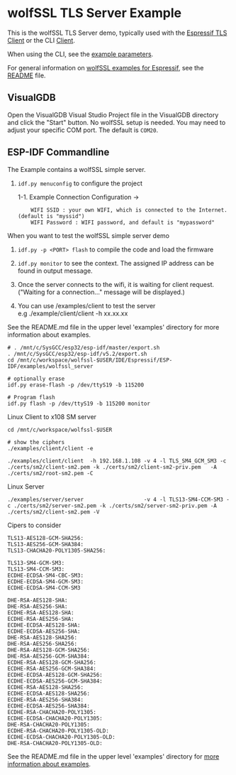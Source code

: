 # wolfSSL TLS Server Example

This is the wolfSSL TLS Server demo, typically used with the [Espressif TLS Client](../wolfssl_client/README.md)
or the CLI [Client](https://github.com/wolfSSL/wolfssl/tree/master/examples/client).

When using the CLI, see the [example parameters](/IDE/Espressif/ESP-IDF/examples#interaction-with-wolfssl-cli).

For general information on [wolfSSL examples for Espressif](../README.md), see the
[README](https://github.com/wolfSSL/wolfssl/blob/master/IDE/Espressif/ESP-IDF/README.md) file.

## VisualGDB

Open the VisualGDB Visual Studio Project file in the VisualGDB directory and click the "Start" button.
No wolfSSL setup is needed. You may need to adjust your specific COM port. The default is `COM20`.

## ESP-IDF Commandline

The Example contains a wolfSSL simple server.

1. `idf.py menuconfig` to configure the project

    1-1. Example Connection Configuration ->
    
           WIFI SSID : your own WIFI, which is connected to the Internet.(default is "myssid")  
           WIFI Password : WIFI password, and default is "mypassword"

When you want to test the wolfSSL simple server demo

1. `idf.py -p <PORT> flash` to compile the code and load the firmware
2. `idf.py monitor` to see the context. The assigned IP address can be found in output message.
3. Once the server connects to the wifi, it is waiting for client request.  
    ("Waiting for a connection..." message will be displayed.)
   
4. You can use <wolfssl>/examples/client to test the server  
    e.g ./example/client/client -h xx.xx.xx

See the README.md file in the upper level 'examples' directory for more information about examples.


```
# . /mnt/c/SysGCC/esp32/esp-idf/master/export.sh
. /mnt/c/SysGCC/esp32/esp-idf/v5.2/export.sh
cd /mnt/c/workspace/wolfssl-$USER/IDE/Espressif/ESP-IDF/examples/wolfssl_server

# optionally erase
idf.py erase-flash -p /dev/ttyS19 -b 115200

# Program flash
idf.py flash -p /dev/ttyS19 -b 115200 monitor
```


Linux Client to x108 SM server

```
cd /mnt/c/workspace/wolfssl-$USER

# show the ciphers
./examples/client/client -e

./examples/client/client  -h 192.168.1.108 -v 4 -l TLS_SM4_GCM_SM3 -c ./certs/sm2/client-sm2.pem -k ./certs/sm2/client-sm2-priv.pem   -A ./certs/sm2/root-sm2.pem -C
```


Linux Server

```
./examples/server/server                   -v 4 -l TLS13-SM4-CCM-SM3 -c ./certs/sm2/server-sm2.pem -k ./certs/sm2/server-sm2-priv.pem -A ./certs/sm2/client-sm2.pem -V
```


Cipers to consider

```
TLS13-AES128-GCM-SHA256:
TLS13-AES256-GCM-SHA384:
TLS13-CHACHA20-POLY1305-SHA256:

TLS13-SM4-GCM-SM3:
TLS13-SM4-CCM-SM3:
ECDHE-ECDSA-SM4-CBC-SM3:
ECDHE-ECDSA-SM4-GCM-SM3:
ECDHE-ECDSA-SM4-CCM-SM3

DHE-RSA-AES128-SHA:
DHE-RSA-AES256-SHA:
ECDHE-RSA-AES128-SHA:
ECDHE-RSA-AES256-SHA:
ECDHE-ECDSA-AES128-SHA:
ECDHE-ECDSA-AES256-SHA:
DHE-RSA-AES128-SHA256:
DHE-RSA-AES256-SHA256:
DHE-RSA-AES128-GCM-SHA256:
DHE-RSA-AES256-GCM-SHA384:
ECDHE-RSA-AES128-GCM-SHA256:
ECDHE-RSA-AES256-GCM-SHA384:
ECDHE-ECDSA-AES128-GCM-SHA256:
ECDHE-ECDSA-AES256-GCM-SHA384:
ECDHE-RSA-AES128-SHA256:
ECDHE-ECDSA-AES128-SHA256:
ECDHE-RSA-AES256-SHA384:
ECDHE-ECDSA-AES256-SHA384:
ECDHE-RSA-CHACHA20-POLY1305:
ECDHE-ECDSA-CHACHA20-POLY1305:
DHE-RSA-CHACHA20-POLY1305:
ECDHE-RSA-CHACHA20-POLY1305-OLD:
ECDHE-ECDSA-CHACHA20-POLY1305-OLD:
DHE-RSA-CHACHA20-POLY1305-OLD:
```

See the README.md file in the upper level 'examples' directory for [more information about examples](../README.md).
